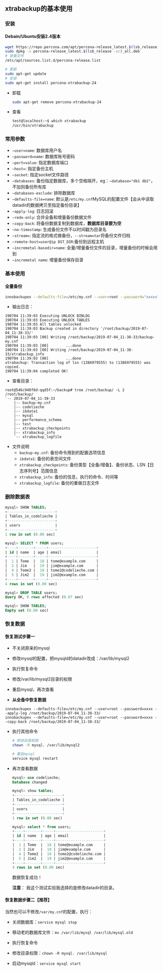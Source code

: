 ## xtrabackup的基本使用

### 安装

#### Debain/Ubuntu安装2.4版本

```bash
wget https://repo.percona.com/apt/percona-release_latest.$(lsb_release -sc)_all.deb
sudo dpkg -i percona-release_latest.$(lsb_release -sc)_all.deb
# 查看文件
/etc/apt/sources.list.d/percona-release.list

# 更新
sudo apt-get update
# 安装
sudo apt-get install percona-xtrabackup-24
```

- 卸载

  ```bash
  sudo apt-get remove percona-xtrabackup-24
  ```

- 查看

  ```bash
  test@localhost:~$ which xtrabackup
  /usr/bin/xtrabackup
  ```

### 常用参数

- `—user=name`: 数据库用户名
- `—password=name`: 数据库账号密码
- `—port=value`: 指定数据库端口
- `—host=`: 指定备份主机
- `—socket`: 指定socket文件路径
- `—databases`: 备份指定数据库，多个空格隔开，eg：`—database="db1 db2"`，不加则备份所有库
- `—databases-exclude`: 排除数据库
- `—defaults-file=name`: 默认是`/etc/my.cnf`MySQL的配置文件【会从中读取datadir的数据拷贝至指定备份目录】
- `—apply-log`:  日志回滚
- `—redo-only`: 合并全备和增量备份数据文件
- `—copy-back`: 将备份数据复制到数据库，**数据库目录要为空**
- `—no-timestamp`: 生成备份文件不以时间戳为目录名
- `—stream=`: 指定流的格式做备份，`--stream=tar`将备份文件归档
- `—remote-host=user@ip DST_DIR`:备份到远程主机 
- `—incremetal-basedir=name`: 全量/增量备份文件的目录，增量备份的时候会用到
- `—incremetal name`: 增量备份保存目录

### 基本使用

#### 全量备份

```bash
innobackupex --defaults-file=/etc/my.cnf --user=root --password="xxxxx" --backup /root/backup
```

- 输出日志：

```
190704 11:39:03 Executing UNLOCK BINLOG
190704 11:39:03 Executing UNLOCK TABLES
190704 11:39:03 All tables unlocked
190704 11:39:03 Backup created in directory '/root/backup/2019-07-04_11-38-33/'
190704 11:39:03 [00] Writing /root/backup/2019-07-04_11-38-33/backup-my.cnf
190704 11:39:03 [00]        ...done
190704 11:39:03 [00] Writing /root/backup/2019-07-04_11-38-33/xtrabackup_info
190704 11:39:03 [00]        ...done
xtrabackup: Transaction log of lsn (1386979555) to (1386979555) was copied.
190704 11:39:04 completed OK!
```

- 查看目录：

```
root@546c948f8d-qqd5f:~/backup# tree /root/backup/ -L 2
/root/backup/
`-- 2019-07-04_11-38-33
    |-- backup-my.cnf
    |-- codelieche
    |-- ibdata1
    |-- mysql
    |-- performance_schema
    |-- test
    |-- xtrabackup_checkpoints
    |-- xtrabackup_info
    `-- xtrabackup_logfile
```

- 文件说明
  - `backup-my.cnf`: 备份命令用到的配置选项信息
  - `ibdata1`: 备份的表空间文件
  - `xtrabackup_checkpoints`: 备份类型【全备/增备】、备份状态、LSN【日志序列号】范围信息
  - `xtrabackup_info`: 备份的信息，执行的命令、时间等
  - `xtrabackup_logfile`: 备份的重做日志文件

### 删除数据表

```sql
mysql> SHOW TABLES;
+----------------------+
| Tables_in_codelieche |
+----------------------+
| users                |
+----------------------+
1 row in set (0.00 sec)

mysql> SELECT * FROM users;
+----+-------+-----+----------------------+
| id | name  | age | email                |
+----+-------+-----+----------------------+
|  1 | Tome  |  18 | tome@example.com     |
|  2 | Jim   |  19 | jim@example.com      |
|  4 | Tome2 |  18 | tome2@codelieche.com |
|  5 | Jim2  |  19 | jim2@example.com     |
+----+-------+-----+----------------------+
4 rows in set (0.00 sec)

mysql> DROP TABLE users;
Query OK, 0 rows affected (0.07 sec)

mysql> SHOW TABLES;
Empty set (0.00 sec)
```



### 恢复数据

#### 恢复测试步骤一

- 不关闭原来的mysql
- 修改mysql的配置，把mysqld的datadir改成：/var/lib/mysql2
- 执行恢复命令
- 修改/var/lib/mysql2目录的权限
- 重启mysql，再次查看

- **从全备中恢复数据**

```
innobackupex --defaults-file=/etc/my.cnf --user=root --password=xxxx --apply-log /root/backup/2019-07-04_11-38-33/
innobackupex --defaults-file=/etc/my.cnf --user=root --password=xxxx --copy-back /root/backup/2019-07-04_11-38-33/
```

- 执行其他命令

  ```bash
  # 修改目录权限
  chown -R mysql. /var/lib/mysql2
  
  # 重启mysql
  service mysql restart
  ```

- 再次查看数据

  ```sql
  mysql> use codelieche;
  Database changed
  
  mysql> show tables;
  +----------------------+
  | Tables_in_codelieche |
  +----------------------+
  | users                |
  +----------------------+
  1 row in set (0.00 sec)
  
  mysql> select * from users;
  +----+-------+-----+----------------------+
  | id | name  | age | email                |
  +----+-------+-----+----------------------+
  |  1 | Tome  |  18 | tome@example.com     |
  |  2 | Jim   |  19 | jim@example.com      |
  |  4 | Tome2 |  18 | tome2@codelieche.com |
  |  5 | Jim2  |  19 | jim2@example.com     |
  +----+-------+-----+----------------------+
  4 rows in set (0.00 sec)
  ```

  数据恢复成功！

  **注意**： 我这个测试实验我选择的是修改datadir的目录。



#### 恢复数据步骤二【推荐】

当然也可以不修改`/var/my.cnf`的配置，执行：

- 关闭数据库：`service mysql stop`

- 移动老的数据库文件：`mv /var/lib/mysql /var/lib/mysql.old`
- 执行恢复命令
- 修改目录权限：`chown -R mysql. /var/lib/mysql`
- 启动mysqld：`service mysql start`

